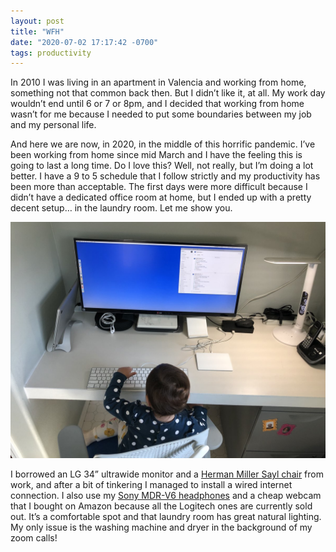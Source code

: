 ```yaml
---
layout: post
title: "WFH"
date: "2020-07-02 17:17:42 -0700"
tags: productivity
---
```

In 2010 I was living in an apartment in Valencia and working from home, something not that common back then. But I didn’t like it, at all. My work day wouldn’t end until 6 or 7 or 8pm, and I decided that working from home wasn’t for me because I needed to put some boundaries between my job and my personal life.

And here we are now, in 2020, in the middle of this horrific pandemic. I’ve been working from home since mid March and I have the feeling this is going to last a long time. Do I love this? Well, not really, but I’m doing a lot better. I have a 9 to 5 schedule that I follow strictly and my productivity has been more than acceptable. The first days were more difficult because I didn’t have a dedicated office room at home, but I ended up with a pretty decent setup… in the laundry room. Let me show you.

![my laundry room setup](/images/wfh2020.jpg)

I borrowed an LG 34” ultrawide monitor and a [Herman Miller Sayl chair](https://www.hermanmiller.com/products/seating/office-chairs/sayl-chairs/) from work, and after a bit of tinkering I managed to install a wired internet connection. I also use my [Sony MDR-V6 headphones](https://en.wikipedia.org/wiki/Sony_MDR-V6) and a cheap webcam that I bought on Amazon because all the Logitech ones are currently sold out. It’s a comfortable spot and that laundry room has great natural lighting. My only issue is the washing machine and dryer in the background of my zoom calls!

